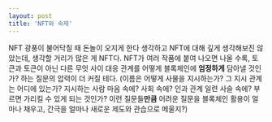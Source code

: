 ```yaml
--- 
layout: post 
title: 'NFT와 숙제' 
---
```


NFT 광풍이 불어닥칠 때 돈놀이 오지게 한다 생각하고 NFT에 대해 깊게 생각해보진 않았는데, 생각할 거리가 많은 게 NFT다.
NFT가 여러 작품에 붙여 나오면 나올 수록, 토큰과 토큰이 아닌 다른 무엇 사이 대응 관계를 어떻게 블록체인에 **엄정하게** 담아낼 것인가? 하는 질문의 압력이 더 커질 테다.
(이름은 어떻게 사물을 지시하는가? 그 지시 관계는 어디에 있는가? 지시하는 사람 마음 속에? 사회 속에? 인과 관계 일련 사슬 속에? 부르면 가리킬 수 있게 되는 것인가? 이런 질문들**만큼** 어려운 질문을 블록체인 활용이 얼마나 채우고, 간극을 얼마나 새로운 제도와 관습으로 메울지?)
